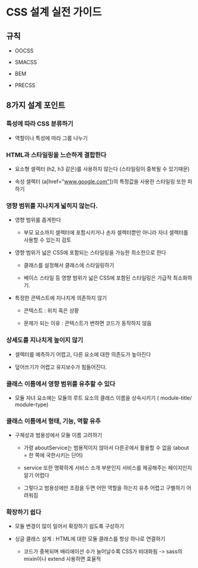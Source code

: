 # CSS 설계 실전 가이드

## 규칙

- OOCSS

- SMACSS

- BEM

- PRECSS

## 8가지 설계 포인트

### 특성에 따라 CSS 분류하기

- 역할이나 특성에 따라 그룹 나누기

### HTML과 스타일링을 느슨하게 결합한다

- 요소형 셀렉터 (h2, h3 같은)를 사용하지 않는다 (스타일링이 중복될 수 있기때문)

- 속성 셀렉터 (a[href="www.google.com"])의 특정값을 사용한 스타일링 또한 피하기

### 영향 범위를 지나치게 넓히지 않는다.

- 영향 범위를 좁게한다

	- 부모 요소까지 셀렉터에 포함시키거나 손자 셀렉터뿐만 아니라 자녀 셀렉터를 사용할 수 있는지 검토

- 영향 범위가 넓은 CSS에 포함되는 스타일링을 가능한 최소한으로 한다

	- 클래스를 설정해서 클래스에 스타일링하기

	- 베이스 스타일 등 영향 범위가 넓은 CSS에 포함된 스타일링은 가급적 최소화하기.

- 특정한 콘텍스트에 지나치게 의존하지 않기

	- 콘텍스트 : 위치 혹은 상황

	- 문제가 되는 이유 : 콘텍스트가 변하면 코드가 동작하지 않음

### 상세도를 지나치게 높이지 않기

- 셀렉터를 예측하기 어렵고, 다른 요소에 대한 의존도가 높아진다

- 덮어쓰기가 어렵고 유지보수가 힘들어진다.

### 클래스 이름에서 영향 범위를 유추할 수 있다

- 모듈 자녀 요소에는 모듈의 루트 요소의 클래스 이름을 상속시키기 ( module-title/ module-type)

### 클래스 이름에서 형태, 기능, 역할 유추

- 구체성과 범용성에서 모듈 이름 고려하기

	- 가령 aboutService는 범용적이지 않아서 다른곳에서 활용할 수 없음 (about = 한 쪽에 국한시키는 단어)

	- service 또한 명확하게 서비스 소개 부분인지 서비스를 제공해주는 페이지인지 알기 어렵다

	- 그렇다고 범용성에만 초점을 두면 어떤 역할을 하는지 유추 어렵고 구별하기 어려워짐

### 확장하기 쉽다

- 모듈 변경이 많이 일어서 확장하기 쉽도록 구성하기

- 싱글 클래스 설계 : HTML에 대한 모듈 클래스를 항상 하나로 연결하기

	- 코드가 중복되며 배리에이션 수가 늘어날수록 CSS가 비대화됨 -> sass의 mixin이나 extend 사용하면 효율적
 
